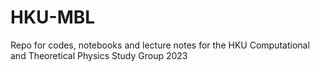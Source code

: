 # HKU-MBL
Repo for codes, notebooks and lecture notes for the HKU Computational and Theoretical Physics Study Group 2023

